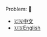 Problem: :link: 
- [:cn:中文](https://leetcode-cn.com/problems/largest-rectangle-in-histogram)
- [:us:English](https://leetcode.com/problems/largest-rectangle-in-histogram)